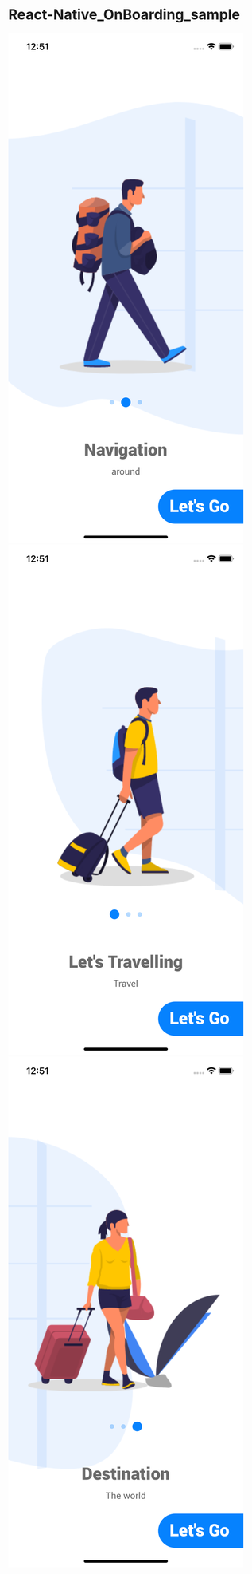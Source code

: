 # React-Native_OnBoarding_sample


![Test Image 1](./app/assets/images/S1.png)
![Test Image 2](./app/assets/images/S2.png)
![Test Image 3](./app/assets/images/S3.png)